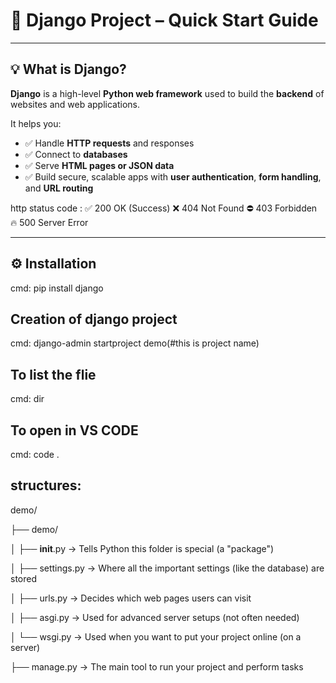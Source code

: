 # 🐍 Django Project – Quick Start Guide

---

## 💡 What is Django?

**Django** is a high-level **Python web framework** used to build the **backend** of websites and web applications.

It helps you:
- ✅ Handle **HTTP requests** and responses
- ✅ Connect to **databases**
- ✅ Serve **HTML pages or JSON data**
- ✅ Build secure, scalable apps with **user authentication**, **form handling**, and **URL routing**

http status code :
✅ 200	OK (Success)
❌ 404	Not Found
⛔ 403	Forbidden
🔥 500	Server Error

---

## ⚙️ Installation
cmd: pip install django 

## Creation of django project 
cmd: django-admin startproject demo(#this is project name)

## To list the flie
cmd: dir

## To open in VS CODE
cmd: code .

## structures:

demo/

├── demo/

│   ├── __init__.py     → Tells Python this folder is special (a "package")

│   ├── settings.py     → Where all the important settings (like the database) are stored

│   ├── urls.py         → Decides which web pages users can visit

│   ├── asgi.py         → Used for advanced server setups (not often needed)

│   └── wsgi.py         → Used when you want to put your project online (on a server)

├── manage.py           → The main tool to run your project and perform tasks


